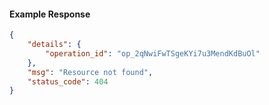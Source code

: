 <!-- Code generated for API Clients. DO NOT EDIT. -->

#### Example Response

```json
{
	"details": {
		"operation_id": "op_2qNwiFwTSgeKYi7u3MendKdBuOl"
	},
	"msg": "Resource not found",
	"status_code": 404
}
```
